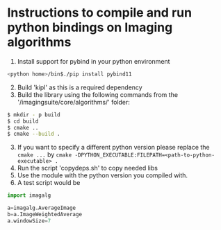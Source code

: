 # Instructions to compile and run python bindings on Imaging algorithms
1. Install support for pybind in your python environment
```bash
<python home>/bin$./pip install pybind11
```
2. Build 'kipl' as this is a required dependency
3. Build the library using the following commands from the '<git root>/imagingsuite/core/algorithms/' folder: 
```bash
$ mkdir - p build
$ cd build
$ cmake ..
$ cmake --build .
```
3. If you want to specify a different python version please replace the 
```cmake ...```
by
```cmake -DPYTHON_EXECUTABLE:FILEPATH=<path-to-python-executable> .```
4. Run the script 'copydeps.sh' to copy needed libs 
5. Use the module with the python version you compiled with.  
6. A test script would be 
  ```python
  import imagalg
  
  a=imagalg.AverageImage
  b=a.ImageWeightedAverage
  a.windowSize=7
  ```
